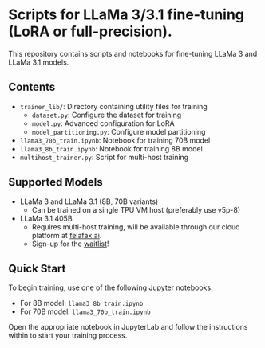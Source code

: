 # Scripts for LLaMa 3/3.1 fine-tuning (LoRA or full-precision).

This repository contains scripts and notebooks for fine-tuning LLaMa 3 and LLaMa 3.1 models.

## Contents

- `trainer_lib/`: Directory containing utility files for training
  - `dataset.py`: Configure the dataset for training
  - `model.py`: Advanced configuration for LoRA
  - `model_partitioning.py`: Configure model partitioning
- `llama3_70b_train.ipynb`: Notebook for training 70B model
- `llama3_8b_train.ipynb`: Notebook for training 8B model
- `multihost_trainer.py`: Script for multi-host training

## Supported Models

- LLaMa 3 and LLaMa 3.1 (8B, 70B variants)
  - Can be trained on a single TPU VM host (preferably use v5p-8)
- LLaMa 3.1 405B
  - Requires multi-host training, will be available through our cloud platform at [felafax.ai](https://felafax.ai).
  - Sign-up for the [waitlist](https://tally.so/r/mRLeaQ)!

## Quick Start

To begin training, use one of the following Jupyter notebooks:

- For 8B model: `llama3_8b_train.ipynb`
- For 70B model: `llama3_70b_train.ipynb`

Open the appropriate notebook in JupyterLab and follow the instructions within to start your training process.
